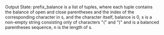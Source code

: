 Output State: prefix_balance is a list of tuples, where each tuple contains the balance of open and close parentheses and the index of the corresponding character in s, and the character itself, balance is 0, s is a non-empty string consisting only of characters "(" and ")" and is a balanced parentheses sequence, n is the length of s.